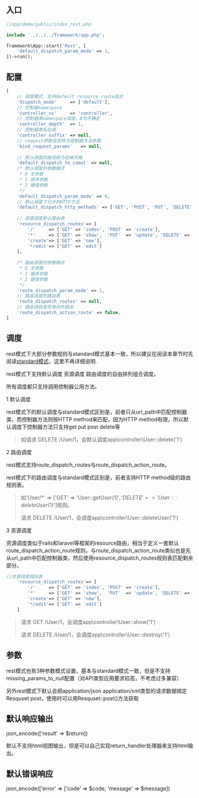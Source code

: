 入口
---
```php
//app/demo/public/index_rest.php

include '../../../framework/app.php';

framework\App::start('Rest', [
    'default_dispatch_param_mode' => 1,    
])->run();
```

配置
----
```php
[
    // 调度模式，支持default resource route组合
    'dispatch_mode'     => ['default'],
    // 控制器namespace
    'controller_ns'     => 'controller',
    // 控制器类namespace深度，0为不确定
    'controller_depth'  => 1,
    // 控制器类名后缀
    'controller_suffix' => null,
    // request参数是否转为控制器方法参数
    'bind_request_params'   => null,
    
    // 默认调度的路径转为驼峰风格
    'default_dispatch_to_camel' => null,
    /* 默认调度的参数模式
     * 0 无参数
     * 1 顺序参数
     * 2 键值参数
     */
    'default_dispatch_param_mode' => 0,
    // 默认调度下允许的HTTP方法
    'default_dispatch_http_methods' => ['GET', 'POST', 'PUT', 'DELETE', 'PATCH'/*, 'HEAD', 'OPTIONS'*/],
    
    // 资源调度默认路由表
    'resource_dispatch_routes'=> [
        '/'     => ['GET' => 'index', 'POST' => 'create'],
        '*'     => ['GET' => 'show',  'PUT'  => 'update', 'DELETE' => 'destroy'],
        'create'=> ['GET' => 'new'],
        '*/edit'=> ['GET' => 'edit']
    ],
    
    /* 路由调度的参数模式
     * 0 无参数
     * 1 循序参数
     * 2 键值参数
     */
    'route_dispatch_param_mode' => 1,
    // 路由调度的路由表
    'route_dispatch_routes' => null,
    // 路由调启是否用动作路由
    'route_dispatch_action_route' => false,
]
```
调度
---
rest模式下大部分参数规则与standard模式基本一致，所以建议在阅读本章节时先阅读[standard模式](app_standard.md)，这里不再详细说明.

rest模式下支持默认调度 资源调度 路由调度的自由排列组合调度。

所有调度都只支持调用控制器公用方法。


1 默认调度

rest模式下的默认调度与standard模式区别是，前者只从url_path中匹配控制器类，而控制器方法则按HTTP method来匹配，因为HTTP method有限，所以默认调度下控制器方法只支持get put post delete等

>如请求 DELETE /User/1，会默认调度app\controller\User::delete('1')

2 路由调度

rest模式支持route_dispatch_routes与route_dispatch_action_route。

rest模式下的路由调度与standard模式区别是，前者支持HTTP method级的路由规则表。

> 如'User/*' => ['GET' => 'User::getUser($1)', 'DELETE' => 'User:: deleteUser($1)']规则。
> 
> 请求 DELETE /User/1，会调度app\controller\User::deleteUser('1')

3 资源调度

资源调度类似于rails和laravel等框架的resource路由，相当于定义一套默认route_dispatch_action_route规则，与route_dispatch_action_route类似也是先从url_path中匹配控制器类，然后使用resource_dispatch_routes规则表匹配剩余部分。

```php
//资源调度规则表
    'resource_dispatch_routes'=> [
        '/'     => ['GET' => 'index', 'POST' => 'create'],
        '*'     => ['GET' => 'show',  'PUT'  => 'update', 'DELETE' => 'destroy'],
        'create'=> ['GET' => 'new'],
        '*/edit'=> ['GET' => 'edit']
    ]
```
> 请求 GET /User/1，会调度app\controller\User::show('1')
> 
> 请求 DELETE /User/1，会调度app\controller\User::destroy('1')

参数
---
rest模式也有3种参数模式设置，基本与standard模式一致，但是不支持missing_params_to_null配置（对API类型应用要求较高，不考虑过多兼容）

另外rest模式下默认会把application/json application/xml类型的请求数据绑定Resquset post，使用时可以用Resquset::post()方法获取

默认响应输出
---
json_encode(['result' => $return])

默认不支持html视图输出，但是可以自己实现return_handler处理器来支持html输出。

默认错误响应
---
json_encode(['error' => ['code' => $code, 'message' => $message])







